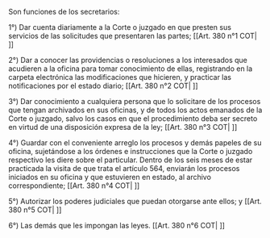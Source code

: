 Son funciones de los secretarios:

1°) Dar cuenta diariamente a la Corte o juzgado en que presten sus servicios de las solicitudes que presentaren las partes; [[Art. 380 n°1 COT| ]]

2°) Dar a conocer las providencias o resoluciones a los interesados que acudieren a la oficina para tomar conocimiento de ellas, registrando en la carpeta electrónica las modificaciones que hicieren, y practicar las notificaciones por el estado diario; [[Art. 380 n°2 COT| ]]

3°) Dar conocimiento a cualquiera persona que lo solicitare de los procesos que tengan archivados en sus oficinas, y de todos los actos emanados de la Corte o juzgado, salvo los casos en que el procedimiento deba ser secreto en virtud de una disposición expresa de la ley; [[Art. 380 n°3 COT| ]]

4°) Guardar con el conveniente arreglo los procesos y demás papeles de su oficina, sujetándose a los órdenes e instrucciones que la Corte o juzgado respectivo les diere sobre el particular. Dentro de los seis meses de estar practicada la visita de que trata el artículo 564, enviarán los procesos iniciados en su oficina y que estuvieren en estado, al archivo correspondiente; [[Art. 380 n°4 COT| ]]

5°) Autorizar los poderes judiciales que puedan otorgarse ante ellos; y [[Art. 380 n°5 COT| ]]

6°) Las demás que les impongan las leyes. [[Art. 380 n°6 COT| ]]